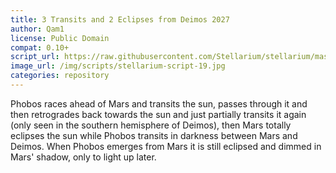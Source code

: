```yaml
---
title: 3 Transits and 2 Eclipses from Deimos 2027
author: Qam1
license: Public Domain
compat: 0.10+
script_url: https://raw.githubusercontent.com/Stellarium/stellarium/master/scripts/phobos_phun_5.ssc
image_url: /img/scripts/stellarium-script-19.jpg
categories: repository
---
```

Phobos races ahead of Mars and transits the sun, passes through it and then retrogrades back towards the sun and just partially transits it again (only seen in the southern hemisphere of Deimos), then Mars totally eclipses the sun while Phobos transits in darkness between Mars and Deimos. When Phobos emerges from Mars it is still eclipsed and dimmed in Mars' shadow, only to light up later.
